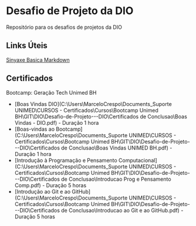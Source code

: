 # Desafio de Projeto da DIO
Repositório para os desafios de projetos da DIO

## Links Úteis
[Sinyaxe Basica Markdown](https://www.markdownguide.org/basic-syntax/)

## Certificados
Bootcamp: Geração Tech Unimed BH

 * [Boas Vindas DIO](C:\Users\MarceloCrespo\Documents\_Suporte UNIMED\CURSOS - Certificados\Cursos\Bootcamp Unimed BH\GIT\DIO\Desafio-de-Projeto---DIO\Certificados de Conclusao\Boas Vindas - DIO.pdf) - Duração 1 hora
 * [Boas-vindas ao Bootcamp](C:\Users\MarceloCrespo\Documents\_Suporte UNIMED\CURSOS - Certificados\Cursos\Bootcamp Unimed BH\GIT\DIO\Desafio-de-Projeto---DIO\Certificados de Conclusao\Boas Vindas UNIMED BH.pdf) - Duração 1 hora
 * [Introdução à Programação e Pensamento Computacional](C:\Users\MarceloCrespo\Documents\_Suporte UNIMED\CURSOS - Certificados\Cursos\Bootcamp Unimed BH\GIT\DIO\Desafio-de-Projeto---DIO\Certificados de Conclusao\Introducao Prog e Pensamento Comp.pdf) - Duração 5 horas
 * [Introdução ao Git e ao GitHub](C:\Users\MarceloCrespo\Documents\_Suporte UNIMED\CURSOS - Certificados\Cursos\Bootcamp Unimed BH\GIT\DIO\Desafio-de-Projeto---DIO\Certificados de Conclusao\Introducao ao Git e ao GitHub.pdf) - Duração 5 horas
